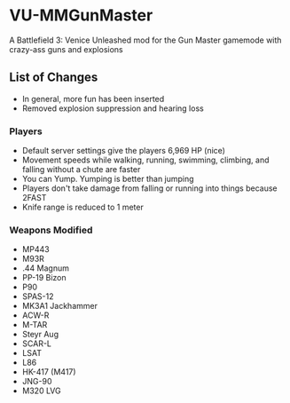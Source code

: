 # VU-MMGunMaster
A Battlefield 3: Venice Unleashed mod for the Gun Master gamemode with crazy-ass guns and explosions

## List of Changes
- In general, more fun has been inserted
- Removed explosion suppression and hearing loss

### Players
- Default server settings give the players 6,969 HP (nice)
- Movement speeds while walking, running, swimming, climbing, and falling without a chute are faster
- You can Yump. Yumping is better than jumping
- Players don't take damage from falling or running into things because 2FAST
- Knife range is reduced to 1 meter

### Weapons Modified
- MP443
- M93R
- .44 Magnum
- PP-19 Bizon
- P90
- SPAS-12
- MK3A1 Jackhammer
- ACW-R
- M-TAR
- Steyr Aug
- SCAR-L
- LSAT
- L86
- HK-417 (M417)
- JNG-90
- M320 LVG

